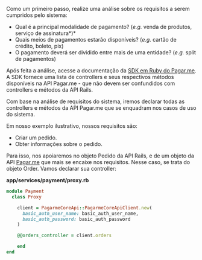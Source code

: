 Como um primeiro passo, realize uma análise sobre os requisitos a serem cumpridos pelo sistema:

- Qual é a principal modalidade de pagamento? (*e.g.* venda de produtos, serviço de assinatura*)*
- Quais meios de pagamentos estarão disponíveis? (*e.g.* cartão de crédito, boleto, pix)
- O pagamento deverá ser dividido entre mais de uma entidade? (*e.g.* split de pagamentos)

Após feita a análise, acesse a documentação da [SDK em Ruby do Pagar.me](https://github.com/pagarme/pagarme-core-api-ruby). A SDK fornece uma lista de controllers e seus respectivos métodos disponíveis na API Pagar.me - que não devem ser confundidos com controllers e métodos da API Rails. 

Com base na análise de requisitos do sistema, iremos declarar todas as controllers e métodos da API Pagar.me que se enquadram nos casos de uso do sistema. 

Em nosso exemplo ilustrativo, nossos requisitos são:

- Criar um pedido. 
- Obter informações sobre o pedido.

Para isso, nos apoiaremos no objeto Pedido da API Rails, e de um objeto da API [Pagar.me](http://Pagar.me) que mais se encaixe nos requisitos. Nesse caso, se trata do objeto Order. Vamos declarar sua controller:

**app/services/payment/proxy.rb**

```ruby
module Payment
  class Proxy

	client = PagarmeCoreApi::PagarmeCoreApiClient.new(
	  basic_auth_user_name: basic_auth_user_name,
	  basic_auth_password: basic_auth_password
	)

	@@orders_controller = client.orders

	end
end
```